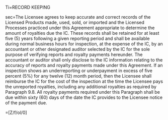Ti=RECORD KEEPING

sec=The Licensee agrees to keep accurate and correct records of the Licensed Products made, used, sold, or imported and the Licensed Processes practiced under this Agreement appropriate to determine the amount of royalties due the IC.  These records shall be retained for at least five (5) years following a given reporting period and shall be available during normal business hours for inspection, at the expense of the IC, by an accountant or other designated auditor selected by the IC for the sole purpose of verifying reports and royalty payments hereunder.  The accountant or auditor shall only disclose to the IC information relating to the accuracy of reports and royalty payments made under this Agreement.  If an inspection shows an underreporting or underpayment in excess of five percent (5%) for any twelve (12) month period, then the Licensee shall reimburse the IC for the cost of the inspection at the time the Licensee pays the unreported royalties, including any additional royalties as required by Paragraph 9.8.  All royalty payments required under this Paragraph shall be due within sixty (60) days of the date the IC provides to the Licensee notice of the payment due.

=[Z/f/ol/0]
